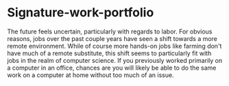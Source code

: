 # Signature-work-portfolio

The future feels uncertain, particularly with regards to labor. For obvious reasons, jobs over the past couple years have seen a shift towards a more remote environment. While of course more hands-on jobs like farming don't have much of a remote substitute, this shift seems to particularly fit with jobs in the realm of computer science. If you previously worked primarily on a computer in an office, chances are you will likely be able to do the same work on a computer at home without too much of an issue. 
